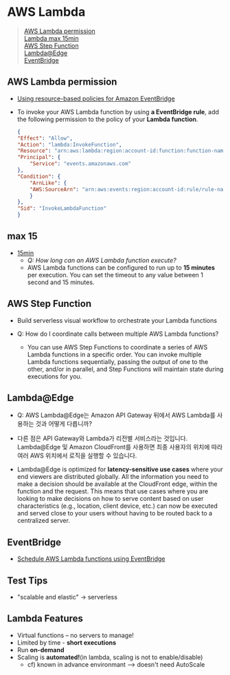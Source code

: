 # AWS Lambda
> [AWS Lambda permission](#AWS-Lambda-permission)  
> [Lambda max 15min](#max-15)  
> [AWS Step Function](#AWS-Step-Function)  
> [Lambda@Edge](#Lambda@Edge)  
> [EventBridge](#EventBridge)  

## AWS Lambda permission
- [Using resource-based policies for Amazon EventBridge](https://docs.aws.amazon.com/eventbridge/latest/userguide/eb-use-resource-based.html#lambda-permissions)
- To invoke your AWS Lambda function by using **a EventBridge rule**, add the following permission to the policy of your **Lambda function**.

    ```json
    {
    "Effect": "Allow",
    "Action": "lambda:InvokeFunction",
    "Resource": "arn:aws:lambda:region:account-id:function:function-name",
    "Principal": {
        "Service": "events.amazonaws.com"
    },
    "Condition": {
        "ArnLike": {
        "AWS:SourceArn": "arn:aws:events:region:account-id:rule/rule-name"
        }
    },
    "Sid": "InvokeLambdaFunction"
    }
    ```

## max 15
- [15min](https://aws.amazon.com/lambda/faqs/#:~:text=AWS%20Lambda%20functions%20can%20be,1%20second%20and%2015%20minutes.)
    - *Q: How long can an AWS Lambda function execute?*
    - AWS Lambda functions can be configured to run up to **15 minutes** per execution. You can set the timeout to any value between 1 second and 15 minutes.

## AWS Step Function
- Build serverless visual workflow to orchestrate your Lambda functions

- Q: How do I coordinate calls between multiple AWS Lambda functions?

    - You can use AWS Step Functions to coordinate a series of AWS Lambda functions in a specific order. You can invoke multiple Lambda functions sequentially, passing the output of one to the other, and/or in parallel, and Step Functions will maintain state during executions for you.


## Lambda@Edge
- Q: AWS Lambda@Edge는 Amazon API Gateway 뒤에서 AWS Lambda를 사용하는 것과 어떻게 다릅니까?

- 다른 점은 API Gateway와 Lambda가 리전별 서비스라는 것입니다. Lambda@Edge 및 Amazon CloudFront를 사용하면 최종 사용자의 위치에 따라 여러 AWS 위치에서 로직을 실행할 수 있습니다.

- Lambda@Edge is optimized for **latency-sensitive use cases** where your end viewers are distributed globally. All the information you need to make a decision should be available at the CloudFront edge, within the function and the request. This means that use cases where you are looking to make decisions on how to serve content based on user characteristics (e.g., location, client device, etc.) can now be executed and served close to your users without having to be routed back to a centralized server.

## EventBridge
- [Schedule AWS Lambda functions using EventBridge](https://docs.aws.amazon.com/ko_kr/eventbridge/latest/userguide/eb-run-lambda-schedule.html)  


## Test Tips
- "scalable and elastic" -> serverless

## Lambda Features
- Virtual functions – no servers to manage!
- Limited by time - **short executions**
- Run **on-demand**
- Scaling is **automated!**(in lambda, scaling is not to enable/disable)
    - cf) known in advance environmant --> doesn't need AutoScale